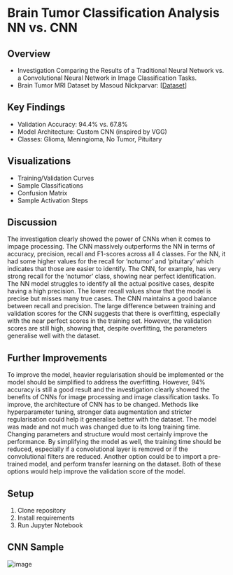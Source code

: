 # Brain Tumor Classification Analysis NN vs. CNN

## Overview
- Investigation Comparing the Results of a Traditional Neural Network vs. a Convolutional Neural Network in Image Classification Tasks.
- Brain Tumor MRI Dataset by Masoud Nickparvar: [[Dataset](https://www.kaggle.com/datasets/masoudnickparvar/brain-tumor-mri-dataset)]

## Key Findings
- Validation Accuracy: 94.4% vs. 67.8%
- Model Architecture: Custom CNN (inspired by VGG)
- Classes: Glioma, Meningioma, No Tumor, Pituitary

## Visualizations
- Training/Validation Curves
- Sample Classifications
- Confusion Matrix
- Sample Activation Steps

## Discussion
The investigation clearly showed the power of CNNs when it comes to impage processing. The
CNN massively outperforms the NN in terms of accuracy, precision, recall and F1-scores across
all 4 classes. For the NN, it had some higher values for the recall for ‘notumor’ and ‘pituitary’
which indicates that those are easier to identify. The CNN, for example, has very strong recall
for the ‘notumor’ class, showing near perfect identification.
The NN model struggles to identify all the actual positive cases, despite having a high precision.
The lower recall values show that the model is precise but misses many true cases. The CNN
maintains a good balance between recall and precision.
The large difference between training and validation scores for the CNN suggests that there is
overfitting, especially with the near perfect scores in the training set. However, the validation
scores are still high, showing that, despite overfitting, the parameters generalise well with the
dataset.

## Further Improvements
To improve the model, heavier regularisation should be implemented or the model should be
simplified to address the overfitting. However, 94% accuracy is still a good result and the
investigation clearly showed the benefits of CNNs for image processing and image classification
tasks.
To improve, the architecture of CNN has to be changed. Methods like hyperparameter tuning,
stronger data augmentation and stricter regularisation could help it generalise better with the
dataset. The model was made and not much was changed due to its long training time.
Changing parameters and structure would most certainly improve the performance. By
simplifying the model as well, the training time should be reduced, especially if a convolutional
layer is removed or if the convolutional filters are reduced.
Another option could be to import a pre-trained model, and perform transfer learning on the
dataset. Both of these options would help improve the validation score of the model.

## Setup
1. Clone repository
2. Install requirements
3. Run Jupyter Notebook

## CNN Sample
![image](https://github.com/user-attachments/assets/4ffe135f-0772-4d7f-ab8e-b3bbda738f12)

